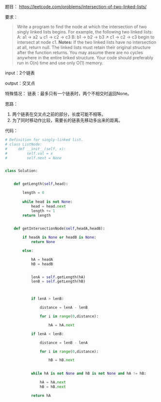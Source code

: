 

题目：
https://leetcode.com/problems/intersection-of-two-linked-lists/

要求：
>Write a program to find the node at which the intersection of two singly linked lists begins.
For example, the following two linked lists:
 A: a1 → a2 ↘ c1 → c2 → c3 
B: b1 → b2  → b3 ↗ c1 → c2 → c3 
begin to intersect at node c1.
**Notes:**
If the two linked lists have no intersection at all, return null.
The linked lists must retain their original structure after the function returns.
You may assume there are no cycles anywhere in the entire linked structure.
Your code should preferably run in O(n) time and use only O(1) memory.

input：2个链表

output：交叉点

特殊情况：
        链表：最多只有一个链表时，两个不相交时返回None。

思路：

1. 两个链表在交叉点之前的部分，长度可能不相等。
2. 为了同时移动作比较，需要长的链表先移动多出来的距离。


代码：
``` python
# Definition for singly-linked list.
# class ListNode:
#     def __init__(self, x):
#         self.val = x
#         self.next = None


class Solution:


    def getLength(self,head):

        length = 0
        
        while head is not None:
            head = head.next
            length += 1
        return length           
                   

    def getIntersectionNode(self,headA,headB):

        if headA is None or headB is None:
            return None

        else:

            hA = headA
            hB = headB


            lenA = self.getLength(hA)
            lenB = self.getLength(hB)



            if lenA > lenB:

                distance = lenA - lenB

                for i in range(0,distance):

                    hA = hA.next

            if lenA < lenB:

                distance = lenB - lenA

                for i in range(0,distance):

                    hB = hB.next
    

            while hA is not None and hB is not None and hA != hB:

                hA = hA.next
                hB = hB.next

            return hA

```


